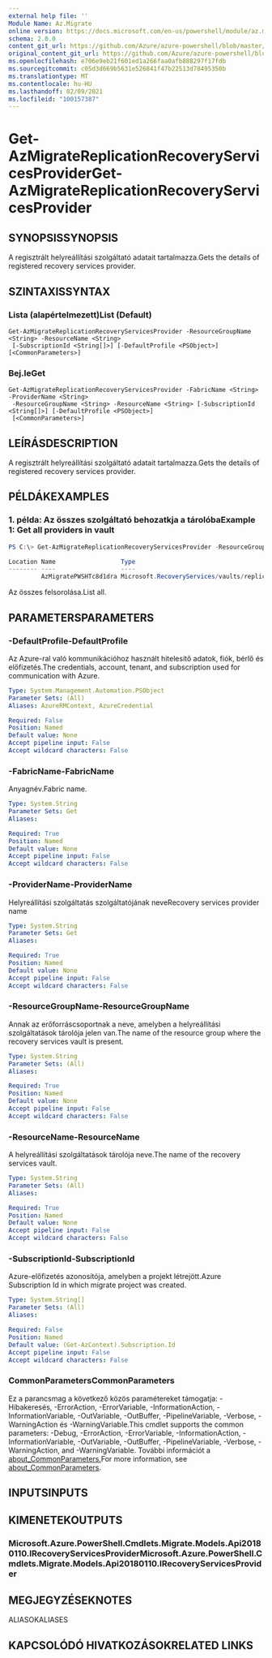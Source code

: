 ```yaml
---
external help file: ''
Module Name: Az.Migrate
online version: https://docs.microsoft.com/en-us/powershell/module/az.migrate/get-azmigratereplicationrecoveryservicesprovider
schema: 2.0.0
content_git_url: https://github.com/Azure/azure-powershell/blob/master/src/Migrate/help/Get-AzMigrateReplicationRecoveryServicesProvider.md
original_content_git_url: https://github.com/Azure/azure-powershell/blob/master/src/Migrate/help/Get-AzMigrateReplicationRecoveryServicesProvider.md
ms.openlocfilehash: e706e9eb21f601ed1a266faa0afb888297f17fdb
ms.sourcegitcommit: c05d3d669b5631e526841f47b22513d78495350b
ms.translationtype: MT
ms.contentlocale: hu-HU
ms.lasthandoff: 02/09/2021
ms.locfileid: "100157387"
---
```

# <span data-ttu-id="5490e-101">Get-AzMigrateReplicationRecoveryServicesProvider</span><span class="sxs-lookup"><span data-stu-id="5490e-101">Get-AzMigrateReplicationRecoveryServicesProvider</span></span>

## <span data-ttu-id="5490e-102">SYNOPSIS</span><span class="sxs-lookup"><span data-stu-id="5490e-102">SYNOPSIS</span></span>
<span data-ttu-id="5490e-103">A regisztrált helyreállítási szolgáltató adatait tartalmazza.</span><span class="sxs-lookup"><span data-stu-id="5490e-103">Gets the details of registered recovery services provider.</span></span>

## <span data-ttu-id="5490e-104">SZINTAXIS</span><span class="sxs-lookup"><span data-stu-id="5490e-104">SYNTAX</span></span>

### <span data-ttu-id="5490e-105">Lista (alapértelmezett)</span><span class="sxs-lookup"><span data-stu-id="5490e-105">List (Default)</span></span>
```
Get-AzMigrateReplicationRecoveryServicesProvider -ResourceGroupName <String> -ResourceName <String>
 [-SubscriptionId <String[]>] [-DefaultProfile <PSObject>] [<CommonParameters>]
```

### <span data-ttu-id="5490e-106">Bej.le</span><span class="sxs-lookup"><span data-stu-id="5490e-106">Get</span></span>
```
Get-AzMigrateReplicationRecoveryServicesProvider -FabricName <String> -ProviderName <String>
 -ResourceGroupName <String> -ResourceName <String> [-SubscriptionId <String[]>] [-DefaultProfile <PSObject>]
 [<CommonParameters>]
```

## <span data-ttu-id="5490e-107">LEÍRÁS</span><span class="sxs-lookup"><span data-stu-id="5490e-107">DESCRIPTION</span></span>
<span data-ttu-id="5490e-108">A regisztrált helyreállítási szolgáltató adatait tartalmazza.</span><span class="sxs-lookup"><span data-stu-id="5490e-108">Gets the details of registered recovery services provider.</span></span>

## <span data-ttu-id="5490e-109">PÉLDÁK</span><span class="sxs-lookup"><span data-stu-id="5490e-109">EXAMPLES</span></span>

### <span data-ttu-id="5490e-110">1. példa: Az összes szolgáltató behozatkja a tárolóba</span><span class="sxs-lookup"><span data-stu-id="5490e-110">Example 1: Get all providers in vault</span></span>
```powershell
PS C:\> Get-AzMigrateReplicationRecoveryServicesProvider -ResourceGroupName azmigratepwshtestasr13072020 -ResourceName AzMigrateTestProjectPWSH02aarsvault

Location Name                  Type
-------- ----                  ----
         AzMigratePWSHTc8d1dra Microsoft.RecoveryServices/vaults/replicationFabrics/replicationRecoveryServicesProviders
```

<span data-ttu-id="5490e-111">Az összes felsorolása.</span><span class="sxs-lookup"><span data-stu-id="5490e-111">List all.</span></span>

## <span data-ttu-id="5490e-112">PARAMETERS</span><span class="sxs-lookup"><span data-stu-id="5490e-112">PARAMETERS</span></span>

### <span data-ttu-id="5490e-113">-DefaultProfile</span><span class="sxs-lookup"><span data-stu-id="5490e-113">-DefaultProfile</span></span>
<span data-ttu-id="5490e-114">Az Azure-ral való kommunikációhoz használt hitelesítő adatok, fiók, bérlő és előfizetés.</span><span class="sxs-lookup"><span data-stu-id="5490e-114">The credentials, account, tenant, and subscription used for communication with Azure.</span></span>

```yaml
Type: System.Management.Automation.PSObject
Parameter Sets: (All)
Aliases: AzureRMContext, AzureCredential

Required: False
Position: Named
Default value: None
Accept pipeline input: False
Accept wildcard characters: False
```

### <span data-ttu-id="5490e-115">-FabricName</span><span class="sxs-lookup"><span data-stu-id="5490e-115">-FabricName</span></span>
<span data-ttu-id="5490e-116">Anyagnév.</span><span class="sxs-lookup"><span data-stu-id="5490e-116">Fabric name.</span></span>

```yaml
Type: System.String
Parameter Sets: Get
Aliases:

Required: True
Position: Named
Default value: None
Accept pipeline input: False
Accept wildcard characters: False
```

### <span data-ttu-id="5490e-117">-ProviderName</span><span class="sxs-lookup"><span data-stu-id="5490e-117">-ProviderName</span></span>
<span data-ttu-id="5490e-118">Helyreállítási szolgáltatás szolgáltatójának neve</span><span class="sxs-lookup"><span data-stu-id="5490e-118">Recovery services provider name</span></span>

```yaml
Type: System.String
Parameter Sets: Get
Aliases:

Required: True
Position: Named
Default value: None
Accept pipeline input: False
Accept wildcard characters: False
```

### <span data-ttu-id="5490e-119">-ResourceGroupName</span><span class="sxs-lookup"><span data-stu-id="5490e-119">-ResourceGroupName</span></span>
<span data-ttu-id="5490e-120">Annak az erőforráscsoportnak a neve, amelyben a helyreállítási szolgáltatások tárolója jelen van.</span><span class="sxs-lookup"><span data-stu-id="5490e-120">The name of the resource group where the recovery services vault is present.</span></span>

```yaml
Type: System.String
Parameter Sets: (All)
Aliases:

Required: True
Position: Named
Default value: None
Accept pipeline input: False
Accept wildcard characters: False
```

### <span data-ttu-id="5490e-121">-ResourceName</span><span class="sxs-lookup"><span data-stu-id="5490e-121">-ResourceName</span></span>
<span data-ttu-id="5490e-122">A helyreállítási szolgáltatások tárolója neve.</span><span class="sxs-lookup"><span data-stu-id="5490e-122">The name of the recovery services vault.</span></span>

```yaml
Type: System.String
Parameter Sets: (All)
Aliases:

Required: True
Position: Named
Default value: None
Accept pipeline input: False
Accept wildcard characters: False
```

### <span data-ttu-id="5490e-123">-SubscriptionId</span><span class="sxs-lookup"><span data-stu-id="5490e-123">-SubscriptionId</span></span>
<span data-ttu-id="5490e-124">Azure-előfizetés azonosítója, amelyben a projekt létrejött.</span><span class="sxs-lookup"><span data-stu-id="5490e-124">Azure Subscription Id in which migrate project was created.</span></span>

```yaml
Type: System.String[]
Parameter Sets: (All)
Aliases:

Required: False
Position: Named
Default value: (Get-AzContext).Subscription.Id
Accept pipeline input: False
Accept wildcard characters: False
```

### <span data-ttu-id="5490e-125">CommonParameters</span><span class="sxs-lookup"><span data-stu-id="5490e-125">CommonParameters</span></span>
<span data-ttu-id="5490e-126">Ez a parancsmag a következő közös paramétereket támogatja: -Hibakeresés, -ErrorAction, -ErrorVariable, -InformationAction, -InformationVariable, -OutVariable, -OutBuffer, -PipelineVariable, -Verbose, -WarningAction és -WarningVariable.</span><span class="sxs-lookup"><span data-stu-id="5490e-126">This cmdlet supports the common parameters: -Debug, -ErrorAction, -ErrorVariable, -InformationAction, -InformationVariable, -OutVariable, -OutBuffer, -PipelineVariable, -Verbose, -WarningAction, and -WarningVariable.</span></span> <span data-ttu-id="5490e-127">További információt a [about_CommonParameters.](http://go.microsoft.com/fwlink/?LinkID=113216)</span><span class="sxs-lookup"><span data-stu-id="5490e-127">For more information, see [about_CommonParameters](http://go.microsoft.com/fwlink/?LinkID=113216).</span></span>

## <span data-ttu-id="5490e-128">INPUTS</span><span class="sxs-lookup"><span data-stu-id="5490e-128">INPUTS</span></span>

## <span data-ttu-id="5490e-129">KIMENETEK</span><span class="sxs-lookup"><span data-stu-id="5490e-129">OUTPUTS</span></span>

### <span data-ttu-id="5490e-130">Microsoft.Azure.PowerShell.Cmdlets.Migrate.Models.Api20180110.IRecoveryServicesProvider</span><span class="sxs-lookup"><span data-stu-id="5490e-130">Microsoft.Azure.PowerShell.Cmdlets.Migrate.Models.Api20180110.IRecoveryServicesProvider</span></span>

## <span data-ttu-id="5490e-131">MEGJEGYZÉSEK</span><span class="sxs-lookup"><span data-stu-id="5490e-131">NOTES</span></span>

<span data-ttu-id="5490e-132">ALIASOK</span><span class="sxs-lookup"><span data-stu-id="5490e-132">ALIASES</span></span>

## <span data-ttu-id="5490e-133">KAPCSOLÓDÓ HIVATKOZÁSOK</span><span class="sxs-lookup"><span data-stu-id="5490e-133">RELATED LINKS</span></span>

